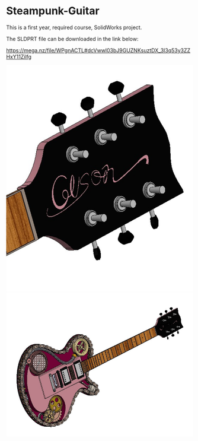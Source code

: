 # Steampunk-Guitar
This is a first year, required course, SolidWorks project.

The SLDPRT file can be downloaded in the link below:

https://mega.nz/file/WPgnACTL#dcVwwl03bJ9GUZNKsuztDX_3l3q53y3ZZHxY11Zilfg

![](https://github.com/GilSasson/Steampunk-Guitar/blob/main/31f7ad61-3440-468b-9f6b-7279b9db6901.jfif?raw=true)
![](https://github.com/GilSasson/Steampunk-Guitar/blob/main/8e449e1e-03bc-486b-a975-969b800a18e0.jfif?raw=true)
